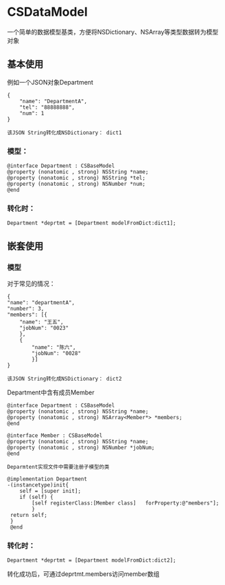 # CSDataModel

一个简单的数据模型基类，方便将NSDictionary、NSArray等类型数据转为模型对象

## 基本使用

例如一个JSON对象Department

	{  
		"name": "DepartmentA",     
		"tel": "88888888",  
		"num": 1  
	}

	该JSON String转化成NSDictionary： dict1

### 模型：

	@interface Department : CSBaseModel  
	@property (nonatomic , strong) NSString *name;  
	@property (nonatomic , strong) NSString *tel;  
	@property (nonatomic , strong) NSNumber *num;  
	@end

### 转化时：

	Department *deprtmt = [Department modelFromDict:dict1];

## 嵌套使用

### 模型
对于常见的情况：

	{  
	"name": "departmentA",  
	"number": 3,  
	"members": [{  
		"name": "王五",  
		"jobNum": "0023"  
		},  
		{  
			"name": "陈六",  
			"jobNum": "0028"  
			}]  
	}

    该JSON String转化成NSDictionary： dict2

Department中含有成员Member

	@interface Department : CSBaseModel  
	@property (nonatomic , strong) NSString *name;  
	@property (nonatomic , strong) NSArray<Member*> *members;  
	@end
	  
	@interface Member : CSBaseModel 
	@property (nonatomic , strong) NSString *name;
	@property (nonatomic , strong) NSNumber *jobNum;  
	@end

    Deparmtent实现文件中需要注册子模型的类

	@implementation Department  
	-(instancetype)init{
		self = [super init]; 
		if (self) {
			[self registerClass:[Member class]   forProperty:@"members"]; 
			}   
	 return self;
	 }
	 @end

### 转化时：

	Department *deprtmt = [Department modelFromDict:dict2];

转化成功后，可通过deprtmt.members访问member数组
